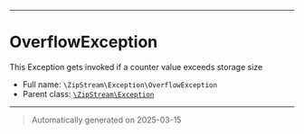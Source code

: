 ***

# OverflowException

This Exception gets invoked if a counter value exceeds storage size



* Full name: `\ZipStream\Exception\OverflowException`
* Parent class: [`\ZipStream\Exception`](../Exception.md)






***
> Automatically generated on 2025-03-15
